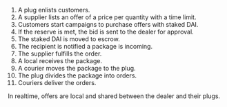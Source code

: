 1. A plug enlists customers.
2. A supplier lists an offer of a price per quantity with a time limit.
3. Customers start campaigns to purchase offers with staked DAI.
4. If the reserve is met, the bid is sent to the dealer for approval.
5. The staked DAI is moved to escrow.
6. The recipient is notified a package is incoming.
7. The supplier fulfills the order.
8. A local receives the package.
9. A courier moves the package to the plug.
10. The plug divides the package into orders.
11. Couriers deliver the orders.

In realtime, offers are local and shared between the dealer and their plugs.
